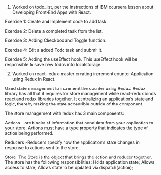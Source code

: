 1. Worked on todo_list, per the instructions of IBM coursera lesson about Developing Front-End Apps with React.

Exercise 1: Create and Implement code to add task.

Exercise 2: Delete a completed task from the list.

Exercise 3: Adding Checkbox and Toggle function.

Exercise 4: Edit a added Todo task and submit it.

Exercise 5: Adding the useEffect hook. This useEffect hook will be responsible to save new todos into localstorage.


2. Worked on react-redux-master creating increment counter Application using Redux in React.

Used state management to increment the counter using Redux. Redux library has all that it requires for store management while react-redux binds react and redux libraries together. It centralizing an application’s state and logic, thereby making the state accessible outside of the component.

The store management with redux has 3 main components:

Actions - are blocks of information that send data from your application to your store. Actions must have a type property that indicates the type of action being performed.

Reducers -Reducers specify how the application’s state changes in response to actions sent to the store.

Store -The Store is the object that brings the action and reducer together. The store has the following responsibilities: Holds application state; Allows access to state; Allows state to be updated via dispatch(action);
